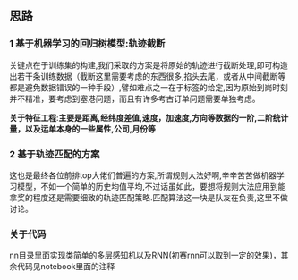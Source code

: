 ## 思路

### 1 基于机器学习的回归树模型:轨迹截断

关键点在于训练集的构建,我们采取的方案是将原始的轨迹进行截断处理,即可构造出若干条训练数据（截断这里需要考虑的东西很多,掐头去尾，或者从中间截断等都是避免数据错误的一种手段）,譬如难点之一在于标签的给定,因为原始到岗时刻并不精准，要考虑到塞港问题，而且有许多考古订单问题需要单独考虑。

**关于特征工程**:**主要是距离,经纬度差值,速度，加速度,方向等数据的一阶,二阶统计量，以及运单本身的一些属性,公司,月份等**



### 2 基于轨迹匹配的方案

这也是最终各位前排top大佬们普遍的方案,所谓规则大法好啊,辛辛苦苦做机器学习模型，不如一个简单的历史均值平均,不过话虽如此，要想将规则大法应用到能拿奖的程度还是需要细致的轨迹匹配策略.匹配算法这一块是队友在负责,这里不做讨论。

### 关于代码
nn目录里面实现类简单的多层感知机以及RNN(初赛rnn可以取到一定的效果)，其余代码见notebook里面的注释
